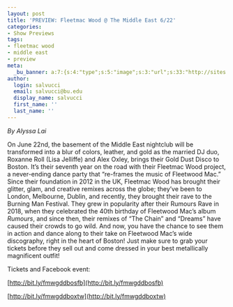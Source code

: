 ```yaml
---
layout: post
title: 'PREVIEW: Fleetmac Wood @ The Middle East 6/22'
categories:
- Show Previews
tags:
- fleetmac wood
- middle east
- preview
meta:
  _bu_banner: a:7:{s:4:"type";s:5:"image";s:3:"url";s:33:"http://sites.bu.edu/wtbu/files/2019/06/GOTO-049.jpeg";s:3:"alt";s:0:"";s:7:"post_id";s:4:"4848";s:4:"html";s:0:"";s:8:"position";s:12:"contentWidth";s:7:"caption";s:0:"";}
author:
  login: salvucci
  email: salvucci@bu.edu
  display_name: salvucci
  first_name: ''
  last_name: ''
---
```

_By Alyssa Lai_

On June 22nd, the basement of the Middle East nightclub will be transformed into a blur of colors, leather, and gold as the married DJ duo, Roxanne Roll (Lisa Jelliffe) and Alex Oxley, brings their Gold Dust Disco to Boston. It’s their seventh year on the road with their Fleetmac Wood project, a never-ending dance party that “re-frames the music of Fleetwood Mac.” Since their foundation in 2012 in the UK, Fleetmac Wood has brought their glitter, glam, and creative remixes across the globe; they’ve been to London, Melbourne, Dublin, and recently, they brought their rave to the Burning Man Festival. They grew in popularity after their Rumours Rave in 2018, when they celebrated the 40th birthday of Fleetwood Mac’s album _Rumours_, and since then, their remixes of “The Chain” and “Dreams” have caused their crowds to go wild. And now, you have the chance to see them in action and dance along to their take on Fleetwood Mac’s wide discography, right in the heart of Boston! Just make sure to grab your tickets before they sell out and come dressed in your best metallically magnificent outfit!

Tickets and Facebook event:

[http://bit.ly/fmwgddbosfb](http://bit.ly/fmwgddbosfb)

[http://bit.ly/fmwgddboxtw](http://bit.ly/fmwgddboxtw)